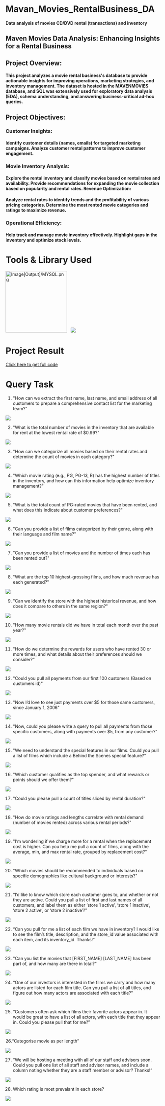 # Mavan_Movies_RentalBusiness_DA
#### Data analysis of movies CD/DVD rental (transactions) and inventory
## Maven Movies Data Analysis: Enhancing Insights for a Rental Business

## Project Overview:
#### This project analyzes a movie rental business's database to provide actionable insights for improving operations, marketing strategies, and inventory management. The dataset is hosted in the MAVENMOVIES database, and SQL was extensively used for exploratory data analysis (EDA), schema understanding, and answering business-critical ad-hoc queries.

## Project Objectives:
### Customer Insights:
#### Identify customer details (names, emails) for targeted marketing campaigns. Analyze customer rental patterns to improve customer engagement.

### Movie Inventory Analysis:
#### Explore the rental inventory and classify movies based on rental rates and availability. Provide recommendations for expanding the movie collection based on popularity and rental rates. Revenue Optimization:

#### Analyze rental rates to identify trends and the profitability of various pricing categories. Determine the most rented movie categories and ratings to maximize revenue.

### Operational Efficiency:
#### Help track and manage movie inventory effectively. Highlight gaps in the inventory and optimize stock levels.

# Tools & Library Used
<img src="Image[Output]/MYSQL.png" alt="Image[Output]/MYSQL.png" width="200"/> &nbsp;
![](![](Image[Output]/Email.png))

# Project Result

[Click here to get full code](https://github.com/MaithiliGajbhiye/Maven_Movies_Rental_Business_DA/blob/main/MOVIES_RENTAL_CODE.sql)

# Query Task

1. "How can we extract the first name, last name, and email address of all customers to prepare a comprehensive contact list for the marketing team?"


![](Image[Output]/Email.png)


2. "What is the total number of movies in the inventory that are available for rent at the lowest rental rate of $0.99?"


![](Image[Output]/Cheapest_Rental.png)


3. "How can we categorize all movies based on their rental rates and determine the count of movies in each category?"


![](Image[Output]/Total_No_Of_Movies.png)


4. "Which movie rating (e.g., PG, PG-13, R) has the highest number of titles in the inventory, and how can this information help optimize inventory management?"


![](Image[Output]/Rating_wise_count.png)


5. "What is the total count of PG-rated movies that have been rented, and what does this indicate about customer preferences?"


![](Image[Output]/Total_Films.png)

6. "Can you provide a list of films categorized by their genre, along with their language and film name?"


![](Image[Output]/TLC.png)

7. "Can you provide a list of movies and the number of times each has been rented out?"


![](Image[Output]/Popularity.png)

8. "What are the top 10 highest-grossing films, and how much revenue has each generated?"


![](Image[Output]/Revenue.png)

9. "Can we identify the store with the highest historical revenue, and how does it compare to others in the same region?"


![](Image[Output]/Most_Revenue.png)

10. "How many movie rentals did we have in total each month over the past year?"


![](Image[Output]/Rentals_permonth.png)

11. "How do we determine the rewards for users who have rented 30 or more times, and what details about their preferences should we consider?"


![](Image[Output]/Reward_via_phone.png)

12. "Could you pull all payments from our first 100 customers (Based on customers id)"


![](Image[Output]/First_100_Customer_Payment.png)

13. "Now I’d love to see just payments over $5 for those same customers, since January 1, 2006"


![](Image[Output]/JAN_06_2006.png)

14. "Now, could you please write a query to pull all payments from those specific customers, along with payments over $5, from any customer?"


![](Image[Output]/Payments_Over_$5.png)

15. "We need to understand the special features in our films. Could you pull a list of films which include a Behind the Scenes special feature?"


![](Image[Output]/BTS.png)

16. "Which customer qualifies as the top spender, and what rewards or points should we offer them?"


![](Image[Output]/Most_Spendings.png)

17. "Could you please pull a count of titles sliced by rental duration?"


![](Image[Output]/Sliced_By_Rental_Rate.png)

18. "How do movie ratings and lengths correlate with rental demand (number of movies rented) across various rental periods?"


![](Image[Output]/Cheapest_Rental.png)

19. "I’m wondering if we charge more for a rental when the replacement cost is higher. Can you help me pull a count of films, along with the average, min, and max rental rate, grouped by replacement cost?"


![](Image[Output]/Min_Max_Avg.png)

20. "Which movies should be recommended to individuals based on specific demographics like cultural background or interests?"


![](Image[Output]/For_Recommedation.png)

21. “I’d like to know which store each customer goes to, and whether or not they are active. Could you pull a list of first and last names of all customers, and label them as either ‘store 1 active’, ‘store 1 inactive’, ‘store 2 active’, or ‘store 2 inactive’?”


![](Image[Output]/Active_store.png)

22. “Can you pull for me a list of each film we have in inventory? I would like to see the film’s title, description, and the store_id value associated with each item, and its inventory_id. Thanks!”


![](Image[Output]/Films_In_Inventory.png)

23. "Can you list the movies that [FIRST_NAME] [LAST_NAME] has been part of, and how many are there in total?"


![](Image[Output]/No_Of_Films_By_Actor.png)

24. “One of our investors is interested in the films we carry and how many actors are listed for each film title. Can you pull a list of all titles, and figure out how many actors are associated with each title?”


![](Image[Output]/Actor_Associated_With_Title.png)

25. “Customers often ask which films their favorite actors appear in. It would be great to have a list of all actors, with each title that they appear in. Could you please pull that for me?” 


![](Image[Output]/Films_In_Inventory.png)

26.“Categorise movie as per length”


![](Image[Output]/Bucket.png)

27.  “We will be hosting a meeting with all of our staff and advisors soon. Could you pull one list of all staff and advisor names, and include a column noting whether they are a staff member or advisor? Thanks!”


![](Image[Output]/Union.png)

28. Which rating is most prevalant in each store?


![](Image[Output]/Prevalent_Rating.png)


 
